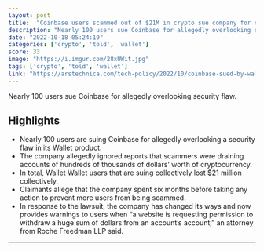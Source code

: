```yaml
---
layout: post
title:  "Coinbase users scammed out of $21M in crypto sue company for negligence"
description: "Nearly 100 users sue Coinbase for allegedly overlooking security flaw."
date: "2022-10-18 05:24:19"
categories: ['crypto', 'told', 'wallet']
score: 33
image: "https://i.imgur.com/28xUWit.jpg"
tags: ['crypto', 'told', 'wallet']
link: "https://arstechnica.com/tech-policy/2022/10/coinbase-sued-by-wallet-users-scammed-out-of-21m-in-crypto/"
---
```


Nearly 100 users sue Coinbase for allegedly overlooking security flaw.

## Highlights

- Nearly 100 users are suing Coinbase for allegedly overlooking a security flaw in its Wallet product.
- The company allegedly ignored reports that scammers were draining accounts of hundreds of thousands of dollars’ worth of cryptocurrency.
- In total, Wallet Wallet users that are suing collectively lost $21 million collectively.
- Claimants allege that the company spent six months before taking any action to prevent more users from being scammed.
- In response to the lawsuit, the company has changed its ways and now provides warnings to users when “a website is requesting permission to withdraw a huge sum of dollars from an account’s account,” an attorney from Roche Freedman LLP said.

---
